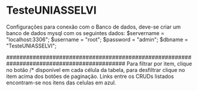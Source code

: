 # TesteUNIASSELVI

Configurações para conexão com o Banco de dados, deve-se criar um banco de dados mysql com os seguintes dados:
$servername = "localhost:3306";
$username = "root";
$password = "admin";
$dbname = "TesteUNIASSELVI";



############################################################################################
Para filtrar por item, clique no botão /* disponível em cada célula da tabela, para desfiltrar clique no item acima dos botões de paginação.
Links entre os CRUDs listados encontram-se nos itens das celulas em azul.
